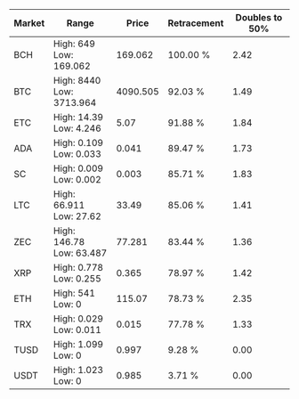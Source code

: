 | Market | Range | Price| Retracement | Doubles to 50% |
| --- | --- | --- | --- | --- |
| BCH | High: 649<br />Low: 169.062 | 169.062 | 100.00 % | 2.42 |
| BTC | High: 8440<br />Low: 3713.964 | 4090.505 | 92.03 % | 1.49 |
| ETC | High: 14.39<br />Low: 4.246 | 5.07 | 91.88 % | 1.84 |
| ADA | High: 0.109<br />Low: 0.033 | 0.041 | 89.47 % | 1.73 |
| SC | High: 0.009<br />Low: 0.002 | 0.003 | 85.71 % | 1.83 |
| LTC | High: 66.911<br />Low: 27.62 | 33.49 | 85.06 % | 1.41 |
| ZEC | High: 146.78<br />Low: 63.487 | 77.281 | 83.44 % | 1.36 |
| XRP | High: 0.778<br />Low: 0.255 | 0.365 | 78.97 % | 1.42 |
| ETH | High: 541<br />Low: 0 | 115.07 | 78.73 % | 2.35 |
| TRX | High: 0.029<br />Low: 0.011 | 0.015 | 77.78 % | 1.33 |
| TUSD | High: 1.099<br />Low: 0 | 0.997 | 9.28 % | 0.00 |
| USDT | High: 1.023<br />Low: 0 | 0.985 | 3.71 % | 0.00 |
